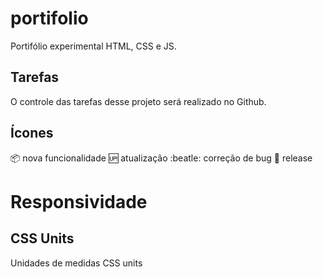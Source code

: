 # portifolio
Portifólio experimental HTML, CSS e JS.

## Tarefas
O controle das tarefas desse projeto será realizado no Github.

## Ícones
:package: nova funcionalidade
:up: atualização 
:beatle: correção de bug
:checkered_flag: release

# Responsividade
## CSS Units

Unidades de medidas CSS units

